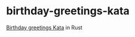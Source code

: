 # birthday-greetings-kata

[Birthday greetings Kata](http://matteo.vaccari.name/blog/archives/154.html) in Rust
